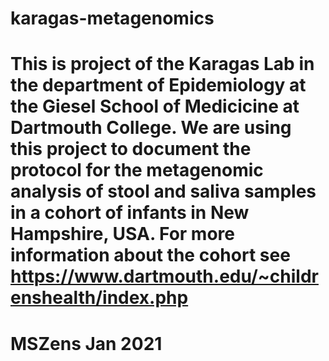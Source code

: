 # karagas-metagenomics

# This is project of the Karagas Lab in the department of Epidemiology at the Giesel School of Medicicine at Dartmouth College. We are using this project to document the protocol for the metagenomic analysis of stool and saliva samples in a cohort of infants in New Hampshire, USA. For more information about the cohort see https://www.dartmouth.edu/~childrenshealth/index.php

# MSZens Jan 2021
